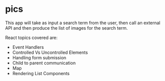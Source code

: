 # pics

This app will take as input a search term from the user, then call an external API and then produce the list of images for the search term.

React topics covered are:
* Event Handlers
* Controlled Vs Uncontrolled Elements
* Handling form submission
* Child to parent communication
* Map
* Rendering List Components